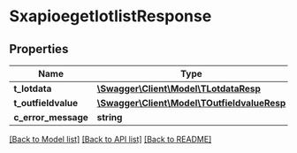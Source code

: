 # SxapioegetlotlistResponse

## Properties
Name | Type | Description | Notes
------------ | ------------- | ------------- | -------------
**t_lotdata** | [**\Swagger\Client\Model\TLotdataResp**](TLotdataResp.md) |  | [optional] 
**t_outfieldvalue** | [**\Swagger\Client\Model\TOutfieldvalueResp**](TOutfieldvalueResp.md) |  | [optional] 
**c_error_message** | **string** |  | [optional] 

[[Back to Model list]](../README.md#documentation-for-models) [[Back to API list]](../README.md#documentation-for-api-endpoints) [[Back to README]](../README.md)


